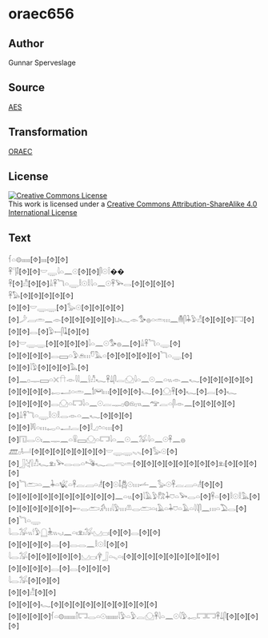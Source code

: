 # oraec656

## Author

Gunnar Sperveslage

## Source

[AES](https://github.com/simondschweitzer/aes)

## Transformation

[ORAEC](https://oraec.github.io/)

## License

<a rel="license" href="http://creativecommons.org/licenses/by-sa/4.0/"><img alt="Creative Commons License" style="border-width:0" src="https://i.creativecommons.org/l/by-sa/4.0/88x31.png" /></a><br />This work is licensed under a <a rel="license" href="http://creativecommons.org/licenses/by-sa/4.0/">Creative Commons Attribution-ShareAlike 4.0 International License</a>

## Text

𓆳𓏏𓊗𓏤𓏤𓏤𓏤𓏤𓏤[⯑]𓏤𓏤𓏤𓏤[⯑][⯑]<br>
𓋹𓊹𓄤[⯑][⯑]𓎟𓇾𓇋𓏏𓈖𓇳[⯑][⯑]𓋴𓇳𓌉��<br>
𓋹[⯑]𓀯[⯑][⯑]𓏙𓋹𓆓𓏏𓇾𓎛𓇳𓎛𓇋𓏏𓈖𓇳𓋹𓅨𓂋[⯑][⯑][⯑][⯑]<br>
𓋹𓅃[⯑][⯑][⯑][⯑][⯑]<br>
[⯑][⯑]𓎟𓇾𓇾[⯑]𓅭𓇳[⯑][⯑][⯑][⯑]<br>
[⯑]𓌳𓐙𓏛𓈖𓁹[⯑][⯑][⯑][⯑][⯑]𓂓𓆑𓁹𓅜𓐍𓏏𓏛𓏥𓈖𓄟𓋴𓇓𓅱𓀭[⯑][⯑][⯑]𓉐[⯑][⯑][⯑]𓂋[⯑]𓅱𓍿𓋴𓍞[⯑][⯑]<br>
[⯑]𓎟𓇾𓇾[⯑][⯑][⯑][⯑]𓇋𓏏𓈖𓇳𓅜𓐍𓈖[⯑]𓏙𓋹𓆓𓏏𓇾[⯑]<br>
[⯑][⯑][⯑][⯑]𓂋𓈙𓏏𓅱𓂉𓏥𓎸𓅓𓏏[⯑][⯑][⯑][⯑][⯑]𓆓𓏏𓇾[⯑]<br>
[⯑][⯑]𓇋𓅱[⯑][⯑][⯑]𓅓[⯑][⯑]𓈖𓊪𓊃𓈙𓏏𓏴𓎅𓁹𓇋𓇋𓈖𓍛𓀯𓆑𓋹𓍑𓋴𓐛𓈌𓇋𓏏𓈖𓇳𓈖𓏏𓏭𓁹𓈖𓆑[⯑][⯑][⯑][⯑][⯑][⯑][⯑][⯑][⯑]𓉻𓂝𓏏𓏛𓈖𓌀𓋞𓏥[⯑][⯑][⯑]𓆑[⯑]𓈌𓋹[⯑]𓆑[⯑]𓐛[⯑]𓆑<br>
[⯑][⯑][⯑][⯑]𓂋𓈌𓏏𓉐𓇋𓏏𓈖𓇳𓐛𓊃𓊪𓊗𓁶𓊪𓏭𓈖𓅠𓐛𓏏𓋴𓁹𓈖[⯑][⯑][⯑][⯑][⯑]𓏙𓋹𓆓𓏏𓇾𓎛𓇳𓎛𓂋𓁹𓏏𓈖𓆑[⯑][⯑][⯑]<br>
[⯑][⯑]𓇎𓏏𓏥𓉻𓏏𓂝𓐛[⯑]𓎛𓈎𓏌𓏏𓏥[⯑][⯑]𓉔𓂋𓇳𓏤𓈖𓊃𓈖𓏏𓍰𓈙𓈌𓏏𓉐𓇋𓏏𓈖𓇳𓈖𓅮𓇋𓏏𓈖𓇳𓋹𓈖𓐍<br>
𓊏𓊪𓂡[⯑][⯑][⯑][⯑][⯑][⯑][⯑]𓎟𓇾𓇾𓈅𓈅[⯑]𓅭𓇳[⯑]<br>
[⯑]𓃀𓋔𓍛𓀯𓆑𓁷𓏤𓅨𓂋𓂋𓏏𓌝𓆑𓐛𓂸𓏛[⯑][⯑][⯑][⯑][⯑][⯑][⯑][⯑]𓁷𓏤[⯑][⯑][⯑][⯑]<br>
[⯑]𓆓𓂧𓏏𓈖𓇓𓏏𓆤𓏏𓋹𓐛𓐙𓏏𓁦[⯑]𓇳𓄤𓆣𓇳𓏥𓌡𓈖𓅭𓇳𓋹𓐛𓐙𓏏𓁦[⯑][⯑]<br>
[⯑][⯑][⯑][⯑][⯑][⯑][⯑][⯑][⯑][⯑]𓈖𓏏𓏭[⯑]𓇋𓄿𓅱𓀗𓇓𓈞𓏏𓅨𓂋𓏏[⯑]𓋹𓏏[⯑]𓎛𓇳𓎛𓅓[⯑][⯑][⯑][⯑][⯑][⯑][⯑]𓄡𓂋𓂧𓀔𓏥𓇋𓅱𓏥𓌨𓂋𓂧𓏏𓏤𓄿𓏏𓇓𓈞𓏏𓄿𓏏𓇋𓇋𓋴𓈖𓏥𓏏𓅐𓂋[⯑]<br>
[⯑]𓆓𓏏𓇾<br>
𓇋𓂋𓅮𓏭𓎗𓅱𓉸𓇔𓏭𓈅𓏤𓈖𓏏𓏤𓁷𓏤𓅮𓈋𓊌𓏤[⯑][⯑]𓂋[⯑][⯑]<br>
[⯑][⯑][⯑][⯑]𓂋[⯑]𓂋𓂋𓈖𓎛𓇳𓎛[⯑][⯑]<br>
𓇋𓂋𓅮[⯑][⯑][⯑][⯑][⯑]𓈋𓊌𓏤𓋁𓃀𓏏𓈅𓏏𓏤[⯑][⯑][⯑][⯑][⯑][⯑][⯑][⯑][⯑]<br>
[⯑][⯑][⯑][⯑]𓂋[⯑]𓂋[⯑][⯑][⯑]<br>
𓇋𓂋𓅮[⯑][⯑][⯑]<br>
[⯑][⯑]𓀯[⯑][⯑]<br>
[⯑][⯑][⯑]𓆑[⯑][⯑][⯑][⯑][⯑][⯑][⯑][⯑][⯑][⯑]<br>
[⯑][⯑][⯑][⯑]𓆳𓏏𓊗𓏤𓏤𓏤𓏤𓏤𓏤𓏤𓏤𓌐𓉐𓂋𓏏𓇳𓏤𓏤𓏤𓏤𓏤𓏤𓏤𓏤𓇋𓅱𓏏𓅱𓐛𓈌𓋹𓇋𓏏𓈖𓇳𓇋𓅱𓉻𓉐𓉐𓋹𓍑𓋴[⯑][⯑][⯑][⯑]<br>
